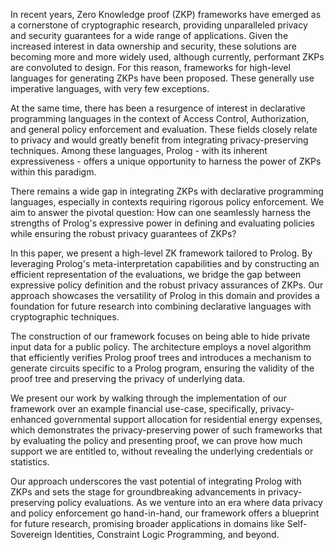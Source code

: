 In recent years, Zero Knowledge proof (ZKP) frameworks have emerged as a cornerstone of cryptographic research, providing unparalleled privacy and security guarantees for a wide range of applications. Given the increased interest in data ownership and security, these solutions are becoming more and more widely used, although currently, performant ZKPs are convoluted to design. For this reason, frameworks for high-level languages for generating ZKPs have been proposed. These generally use imperative languages, with very few exceptions. 

At the same time, there has been a resurgence of interest in declarative programming languages in the context of Access Control, Authorization, and general policy enforcement and evaluation. These fields closely relate to privacy and would greatly benefit from integrating privacy-preserving techniques. Among these languages, Prolog  - with its inherent expressiveness -  offers a unique opportunity to harness the power of ZKPs within this paradigm.  

There remains a wide gap in integrating ZKPs with declarative programming languages, especially in contexts requiring rigorous policy enforcement. We aim to answer the pivotal question: How can one seamlessly harness the strengths of Prolog's expressive power in defining and evaluating policies while ensuring the robust privacy guarantees of ZKPs?

In this paper, we present a high-level ZK framework tailored to Prolog. By leveraging Prolog's meta-interpretation capabilities and by constructing an efficient representation of the evaluations, we bridge the gap between expressive policy definition and the robust privacy assurances of ZKPs. Our approach showcases the versatility of Prolog in this domain and provides a foundation for future research into combining declarative languages with cryptographic techniques.

The construction of our framework focuses on being able to hide private input data for a public policy. The architecture employs a novel algorithm that efficiently verifies Prolog proof trees and introduces a mechanism to generate circuits specific to a Prolog program, ensuring the validity of the proof tree and preserving the privacy of underlying data. 

We present our work by walking through the implementation of our framework over an example financial use-case, specifically, privacy-enhanced governmental support allocation for residential energy expenses, which demonstrates the privacy-preserving power of such frameworks that by evaluating the policy and presenting proof, we can prove how much support we are entitled to, without revealing the underlying credentials or statistics.

Our approach underscores the vast potential of integrating Prolog with ZKPs and sets the stage for groundbreaking advancements in privacy-preserving policy evaluations. As we venture into an era where data privacy and policy enforcement go hand-in-hand, our framework offers a blueprint for future research, promising broader applications in domains like Self-Sovereign Identities, Constraint Logic Programming, and beyond.